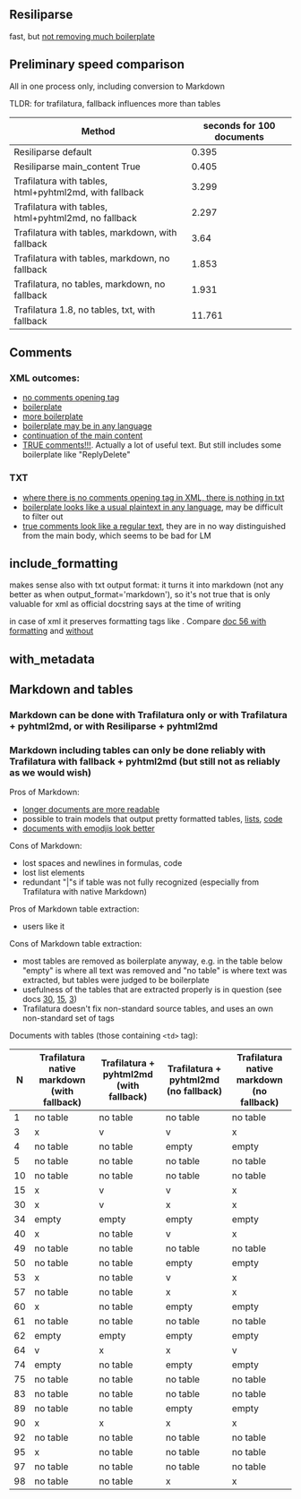 ## Resiliparse

fast, but [not removing much boilerplate](https://github.com/MariaFjodorowa/warc2text-runner/tree/main/two/sample100/resili) 

## Preliminary speed comparison

All in one process only, including conversion to Markdown

TLDR: for trafilatura, fallback influences more than tables 

| Method                                                 | seconds for 100 documents |
|--------------------------------------------------------|---------------------------|
| Resiliparse default                                    | 0.395                     |
| Resiliparse main_content True                          | 0.405                     |
| Trafilatura with tables, html+pyhtml2md, with fallback | 3.299                     |
| Trafilatura with tables, html+pyhtml2md, no fallback   | 2.297                     |
| Trafilatura with tables, markdown, with fallback       | 3.64                      |
| Trafilatura with tables, markdown, no fallback         | 1.853                     |
| Trafilatura, no tables, markdown, no fallback          | 1.931                     |
|Trafilatura 1.8, no tables, txt, with fallback| 11.761|

## Comments

### XML outcomes:

- [no comments opening tag](traf/traf-xml-tables-True-no_fallback-False-comments-True/8-traf-xml-tables-True-no_fallback-False-comments-True.xml)
- [boilerplate](traf/traf-xml-tables-True-no_fallback-False-comments-True/IS_COMMENTS-6-traf-xml-tables-True-no_fallback-False-comments-True.xml)
- [more boilerplate](traf/traf-xml-tables-True-no_fallback-False-comments-True/IS_COMMENTS-33-traf-xml-tables-True-no_fallback-False-comments-True.xml)
- [boilerplate may be in any language](traf/traf-xml-tables-True-no_fallback-False-comments-True/IS_COMMENTS-44-traf-xml-tables-True-no_fallback-False-comments-True.xml)
- [continuation of the main content](traf/traf-xml-tables-True-no_fallback-False-comments-True/IS_COMMENTS-38-traf-xml-tables-True-no_fallback-False-comments-True.xml)
- [TRUE comments!!!](traf/traf-xml-tables-True-no_fallback-False-comments-True/IS_COMMENTS-IS_TABLE-61-traf-xml-tables-True-no_fallback-False-comments-True.xml). Actually a lot of useful text. But still includes some boilerplate like "ReplyDelete"

### TXT

- [where there is no comments opening tag in XML, there is nothing in txt](traf/traf-txt-tables-False-no_fallback-False-comments-True/8-traf-txt-tables-False-no_fallback-False-comments-True.txt)
- [boilerplate looks like a usual plaintext in any language](traf/traf-txt-tables-False-no_fallback-False-comments-True/44-traf-txt-tables-False-no_fallback-False-comments-True.txt), may be difficult to filter out
- [true comments look like a regular text](traf/traf-txt-tables-False-no_fallback-False-comments-True/IS_TABLE-61-traf-txt-tables-False-no_fallback-False-comments-True.txt), they are in no way distinguished from the main body, which seems to be bad for LM

## include_formatting

makes sense also with txt output format: it turns it into markdown (not any better as when output_format='markdown'), so it's not true that is only valuable for xml as official docstring says at the time of writing

in case of xml it preserves formatting tags like [<hi>](https://tei-c.org/release/doc/tei-p5-doc/en/html/ref-hi.html). Compare [doc 56 with formatting](traf/traf-xml-tables-True-no_fallback-False-comments-True-formatting-False-metadata-False/56-traf-xml-tables-True-no_fallback-False-comments-True-formatting-False-metadata-False.xml) and [without](traf/traf-xml-tables-True-no_fallback-False-comments-True-formatting-True-metadata-True/56-traf-xml-tables-True-no_fallback-False-comments-True-formatting-False-metadata-False.xml)

## with_metadata



## Markdown and tables

### Markdown can be done with Trafilatura only or with Trafilatura + pyhtml2md, or with Resiliparse + pyhtml2md

### Markdown including tables can only be done reliably with Trafilatura with fallback + pyhtml2md (but still not as reliably as we would wish)

Pros of Markdown:

- [longer documents are more readable](https://github.com/MariaFjodorowa/warc2text-runner/blob/main/two/sample100/traf/traf-markdown-tables-True-no_fallback-True/IS_TABLE-61-traf-markdown-tables-True-no_fallback-True.md)
- possible to train models that output pretty formatted tables, [lists](https://github.com/MariaFjodorowa/warc2text-runner/blob/main/two/sample100/traf/traf-html-tables-True-no_fallback-True/55-traf-html-tables-True-no_fallback-True.md), [code](https://github.com/MariaFjodorowa/warc2text-runner/blob/main/two/sample100/traf/traf-markdown-tables-True-no_fallback-True/56-traf-markdown-tables-True-no_fallback-True.md)
- [documents with emodjis look better](https://github.com/MariaFjodorowa/warc2text-runner/blob/main/two/sample100/traf/traf-markdown-tables-True-no_fallback-True/18-traf-markdown-tables-True-no_fallback-True.md)

Cons of Markdown:

- lost spaces and newlines in formulas, code
- lost list elements
- redundant "|"s if table was not fully recognized (especially from Trafilatura with native Markdown)

Pros of Markdown table extraction:

- users like it

Cons of Markdown table extraction:

- most tables are removed as boilerplate anyway, e.g. in the table below "empty" is where all text was removed and "no table" is where text was extracted, but tables were judged to be boilerplate
- usefulness of the tables that are extracted properly is in question (see docs [30](https://github.com/MariaFjodorowa/warc2text-runner/blob/main/two/sample100/traf/traf-html-tables-True-no_fallback-False/30-traf-html-tables-True-no_fallback-False.md), [15](https://github.com/MariaFjodorowa/warc2text-runner/blob/main/two/sample100/traf/traf-html-tables-True-no_fallback-False/15-traf-html-tables-True-no_fallback-False.md), [3](https://github.com/MariaFjodorowa/warc2text-runner/blob/main/two/sample100/traf/traf-html-tables-True-no_fallback-False/3-traf-html-tables-True-no_fallback-False.md))
- Trafilatura doesn't fix non-standard source tables, and uses an own non-standard set of tags

Documents with tables (those containing `<td>` tag):

| N  | Trafilatura native markdown (with fallback) | Trafilatura + pyhtml2md (with fallback) | Trafilatura + pyhtml2md (no fallback) | Trafilatura native markdown (no fallback) |
|----|---------------------------------------------|-----------------------------------------|---------------------------------------|-------------------------------------------|
| 1  | no table                                    | no table                                | no table                              | no table                                  
| 3  | x                                           | v                                       | v                                     | x                                         |
| 4  | no table                                    | no table                                | empty                                 | empty                                     | 
| 5  | no table                                    | no table                                | no table                              | no table                                  
| 10 | no table                                    | no table                                | no table                              | no table                                  
| 15 | x                                           | v                                       | v                                     | x                                         | 
| 30 | x                                           | v                                       | x                                     | x                                         |
| 34 | empty                                       | empty                                   | empty                                 | empty                                     
| 40 | x                                           | no table                                | v                                     | x                                         
| 49 | no table                                    | no table                                | no table                              | no table                                  
| 50 | no table                                    | no table                                | empty                                 | empty                                     
| 53 | x                                           | no table                                | v                                     | x                                         
| 57 | no table                                    | no table                                | x                                     | x                                         
| 60 | x                                           | no table                                | empty                                 | empty                                     
| 61 | no table                                    | no table                                | no table                              | no table                                  
| 62 | empty                                       | empty                                   | empty                                 | empty                                     
| 64 | v                                           | x                                       | x                                     | v                                         |
| 74 | empty                                       | no table                                | empty                                 | empty                                     |
| 75 | no table                                    | no table                                | no table                              | no table                                  |
| 83 | no table                                    | no table                                | no table                              | no table                                  
| 89 | no table                                    | no table                                | empty                                 | empty                                     
| 90 | x                                           | x                                       | x                                     | x                                         
| 92 | no table                                    | no table                                | no table                              | no table                                  |
| 95 | x                                           | no table                                | no table                              | no table
| 97 | no table                                    | no table                                | no table                              | no table
|98| no table                                    | no table                                | x                                     |x

